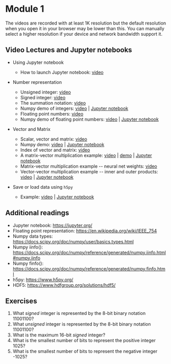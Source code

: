 Module 1
=========

The videos are recorded with at least 1K resolution but the default
resolution when you open it in your browser may be lower than this. You
can manually select a higher resolution if your device and network
bandwidth support it.

Video Lectures and Jupyter notebooks
------------------------------------

-   Using Jupyter notebook

    - How to launch Jupyter notebook: [video](https://drive.google.com/open?id=1GsqeLggLkij__xaCp7ncvtCq9VX-aND6)


-   Number representation

    - Unsigned integer: [video](https://drive.google.com/open?id=1ZRwuLeYNtDfAnDLDTuuPVktCeHIcMu54)
    - Signed integer: [video](https://drive.google.com/open?id=1TywujJ5eJT356X-BQPVBX1cPYOc0K3Zg)
    - The summation notation: [video](https://drive.google.com/open?id=1Ik10kG3KkVhOx1eVVG2N3c3YcWr5Ct8M)
    - Numpy demo of integers: [video](https://drive.google.com/open?id=1sEE6G2oU1lAGzaHasF1qS3tT-OO2yJIs) | [Jupyter notebook](../ipynb/ch1/signed-vs-unsigned-int.ipynb)
    - Floating point numbers: [video](https://drive.google.com/open?id=1eekW-LJfrDSBGLMGSUIxug87TLfo0hfQ)
    - Numpy demo of floating point numbers: [video](https://drive.google.com/open?id=1t3zD5dqlFj2moXi3emBUV0VPew6Ie1e3) | [Jupyter notebook](../ipynb/ch1/fp-representation.ipynb)


-   Vector and Matrix

    - Scalar, vector and matrix: [video](https://drive.google.com/open?id=1J3dRr6Bq9Gqe8-QeGnrbXkeYBqjTFlnh)
    - Numpy demo: [video](https://drive.google.com/open?id=1QXUoYlUfZwX4ZUZnj0hyJPf8_GF8bN2u) | [Jupyter notebook](../ipynb/ch1/vector-and-matrix-basics.ipynb)
    - Index of vector and matrix: [video](https://drive.google.com/open?id=1aA-XtU5WSrsCrO2M2zSzz_8xUquB-uYs)
    - A matrix-vector multiplication example: [video](https://drive.google.com/open?id=1QFAPLd00g_T7XKGpbDyWYAhgMHuBW382) | [demo](https://drive.google.com/open?id=1UxbzF59LnDRWbPDrLa1qF8owkvrkJKF6) | [Jupyter notebook](../ipynb/ch1/matrix-vector-multiplication-demo.ipynb)
    - Matrix-vector multiplication example -- neural net weights: [video](https://drive.google.com/open?id=1cfaTgyXhhn6a-2qqOLIJK0JXfFQyhOiy)
    - Vector-vector multiplication example -- inner and outer products: [video](https://drive.google.com/open?id=1Ixsexw6oGRHxDcKAdUADCMi0Z0o9fOqt) | [Jupyter notebook](../ipynb/ch1/vector-vector-product.ipynb)

-   Save or load data using `h5py`

    - Example: [video](https://drive.google.com/open?id=1fFt5D34Tvtp_VTpbuzsrRyqmgOb2zwg4) | [Jupyter notebook](../ipynb/ch1/save-load-arrays-h5py.ipynb)

Additional readings
-------------------

-   Jupyter notebook: <https://jupyter.org/>
-   Floating point representation: <https://en.wikipedia.org/wiki/IEEE_754>
-   Numpy data types: <https://docs.scipy.org/doc/numpy/user/basics.types.html>
-   Numpy iinfo(): <https://docs.scipy.org/doc/numpy/reference/generated/numpy.iinfo.html#numpy.iinfo>
-   Numpy finfo(): <https://docs.scipy.org/doc/numpy/reference/generated/numpy.finfo.html>
-   h5py: <https://www.h5py.org/>
-   HDF5: <https://www.hdfgroup.org/solutions/hdf5/>

Exercises
---------

1.  What *signed* integer is represented by the 8-bit binary notation 11001100?
2.  What *unsigned* integer is represented by the 8-bit binary notation 11001100?
3.  What is the maximum 16-bit *signed* integer?
4.  What is the smallest number of bits to represent the positive integer 1025?
5.  What is the smallest number of bits to represent the negative integer -1025?
